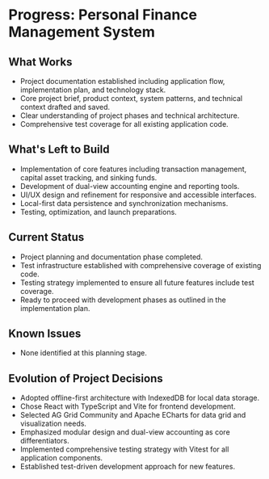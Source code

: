 # Progress: Personal Finance Management System

## What Works
- Project documentation established including application flow, implementation plan, and technology stack.
- Core project brief, product context, system patterns, and technical context drafted and saved.
- Clear understanding of project phases and technical architecture.
- Comprehensive test coverage for all existing application code.

## What's Left to Build
- Implementation of core features including transaction management, capital asset tracking, and sinking funds.
- Development of dual-view accounting engine and reporting tools.
- UI/UX design and refinement for responsive and accessible interfaces.
- Local-first data persistence and synchronization mechanisms.
- Testing, optimization, and launch preparations.

## Current Status
- Project planning and documentation phase completed.
- Test infrastructure established with comprehensive coverage of existing code.
- Testing strategy implemented to ensure all future features include test coverage.
- Ready to proceed with development phases as outlined in the implementation plan.

## Known Issues
- None identified at this planning stage.

## Evolution of Project Decisions
- Adopted offline-first architecture with IndexedDB for local data storage.
- Chose React with TypeScript and Vite for frontend development.
- Selected AG Grid Community and Apache ECharts for data grid and visualization needs.
- Emphasized modular design and dual-view accounting as core differentiators.
- Implemented comprehensive testing strategy with Vitest for all application components.
- Established test-driven development approach for new features.
